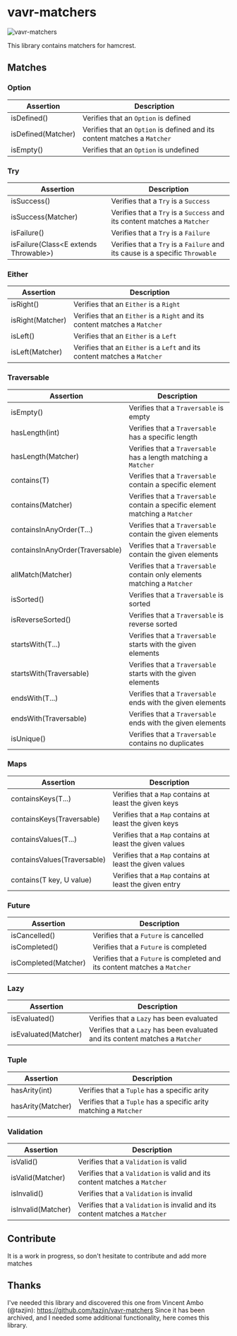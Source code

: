 # vavr-matchers

![vavr-matchers](https://github.com/agrison/vavr-matchers/workflows/vavr-matchers/badge.svg)

This library contains matchers for hamcrest.

## Matches

### Option

| Assertion                 | Description                                       |
|------------------------|---------------------------------------------------|
| isDefined()     | Verifies that an `Option` is defined |
| isDefined(Matcher)     | Verifies that an `Option` is defined and its content matches a `Matcher` |
| isEmpty()     | Verifies that an `Option` is undefined |

### Try

| Assertion                 | Description                                       |
|------------------------|---------------------------------------------------|
| isSuccess()     | Verifies that a `Try` is a `Success` |
| isSuccess(Matcher)     | Verifies that a `Try` is a `Success` and its content matches a `Matcher` |
| isFailure()     | Verifies that a `Try` is a `Failure` |
| isFailure(Class&lt;E extends Throwable>)     | Verifies that a `Try` is a `Failure` and its cause is a specific `Throwable` |

### Either

| Assertion                 | Description                                       |
|------------------------|---------------------------------------------------|
| isRight()     | Verifies that an `Either` is a `Right` |
| isRight(Matcher)     | Verifies that an `Either` is a `Right` and its content matches a `Matcher` |
| isLeft()     | Verifies that an `Either` is a `Left` |
| isLeft(Matcher)     | Verifies that an `Either` is a `Left` and its content matches a `Matcher` |

### Traversable

| Assertion                 | Description                                       |
|------------------------|---------------------------------------------------|
| isEmpty()     | Verifies that a `Traversable` is empty |
| hasLength(int)     | Verifies that a `Traversable` has a specific length |
| hasLength(Matcher)     | Verifies that a `Traversable` has a length matching a `Matcher` |
| contains(T)     | Verifies that a `Traversable` contain a specific element |
| contains(Matcher)     | Verifies that a `Traversable` contain a specific element matching a `Matcher` |
| containsInAnyOrder(T...)     | Verifies that a `Traversable` contain the given elements |
| containsInAnyOrder(Traversable)     | Verifies that a `Traversable` contain the given elements |
| allMatch(Matcher)     | Verifies that a `Traversable` contain only elements matching a `Matcher` |
| isSorted()     | Verifies that a `Traversable` is sorted |
| isReverseSorted()     | Verifies that a `Traversable` is reverse sorted |
| startsWith(T...)     | Verifies that a `Traversable` starts with the given elements |
| startsWith(Traversable)     | Verifies that a `Traversable` starts with the given elements |
| endsWith(T...)     | Verifies that a `Traversable` ends with the given elements |
| endsWith(Traversable)     | Verifies that a `Traversable` ends with the given elements |
| isUnique()     | Verifies that a `Traversable` contains no duplicates |

### Maps

| Assertion                 | Description                                       |
|------------------------|---------------------------------------------------|
| containsKeys(T...)     | Verifies that a `Map` contains at least the given keys |
| containsKeys(Traversable)     | Verifies that a `Map` contains at least the given keys |
| containsValues(T...)     | Verifies that a `Map` contains at least the given values |
| containsValues(Traversable)     | Verifies that a `Map` contains at least the given values |
| contains(T key, U value)     | Verifies that a `Map` contains at least the given entry |

### Future

| Assertion                 | Description                                       |
|------------------------|---------------------------------------------------|
| isCancelled()     | Verifies that a `Future` is cancelled |
| isCompleted()     | Verifies that a `Future` is completed |
| isCompleted(Matcher)     | Verifies that a `Future` is completed and its content matches a `Matcher` |

### Lazy

| Assertion                 | Description                                       |
|------------------------|---------------------------------------------------|
| isEvaluated()     | Verifies that a `Lazy` has been evaluated |
| isEvaluated(Matcher)     | Verifies that a `Lazy` has been evaluated and its content matches a `Matcher` |

### Tuple

| Assertion                 | Description                                       |
|------------------------|---------------------------------------------------|
| hasArity(int)     | Verifies that a `Tuple` has a specific arity |
| hasArity(Matcher)     | Verifies that a `Tuple` has a specific arity matching a `Matcher` |

### Validation

| Assertion                 | Description                                       |
|------------------------|---------------------------------------------------|
| isValid()     | Verifies that a `Validation` is valid |
| isValid(Matcher)     | Verifies that a `Validation` is valid and its content matches a `Matcher` |
| isInvalid()     | Verifies that a `Validation` is invalid |
| isInvalid(Matcher)     | Verifies that a `Validation` is invalid and its content matches a `Matcher` |

## Contribute

It is a work in progress, so don't hesitate to contribute and add more matches

## Thanks

I've needed this library and discovered this one from Vincent Ambo (@tazjin): https://github.com/tazjin/vavr-matchers
Since it has been archived, and I needed some additional functionality, here comes this library.
